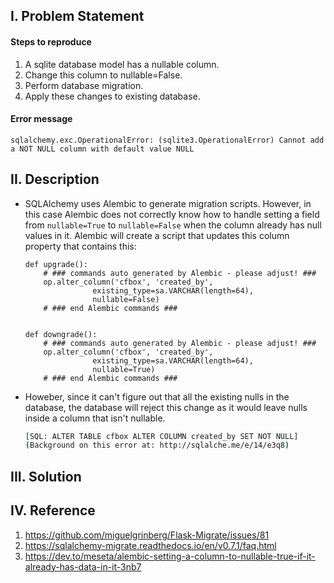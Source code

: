 ## I. Problem Statement
#### Steps to reproduce
1. A sqlite database model has a nullable column.
2. Change this column to nullable=False.
3. Perform database migration.
4. Apply these changes to existing database.

#### Error message

`sqlalchemy.exc.OperationalError: (sqlite3.OperationalError) Cannot add a NOT NULL column with default value NULL`

## II. Description
- SQLAlchemy uses Alembic to generate migration scripts. However, in this case Alembic does not correctly know how to handle setting 
a field from `nullable=True` to `nullable=False` when the column already has null values in it. Alembic will create a script that updates 
this column property that contains this:
  ```python3
  def upgrade():
      # ### commands auto generated by Alembic - please adjust! ###
      op.alter_column('cfbox', 'created_by',
                 existing_type=sa.VARCHAR(length=64),
                 nullable=False)
      # ### end Alembic commands ###


  def downgrade():
      # ### commands auto generated by Alembic - please adjust! ###
      op.alter_column('cfbox', 'created_by',
                 existing_type=sa.VARCHAR(length=64),
                 nullable=True)
      # ### end Alembic commands ###
  ```
- Howeber, since it can't figure out that all the existing nulls in the database, the database will reject this change as 
it would leave nulls inside a column that isn't nullable.
  ```bash
  [SQL: ALTER TABLE cfbox ALTER COLUMN created_by SET NOT NULL]
  (Background on this error at: http://sqlalche.me/e/14/e3q8)
  ```

## III. Solution




## IV. Reference
1. https://github.com/miguelgrinberg/Flask-Migrate/issues/81  
2. https://sqlalchemy-migrate.readthedocs.io/en/v0.7.1/faq.html  
3. https://dev.to/meseta/alembic-setting-a-column-to-nullable-true-if-it-already-has-data-in-it-3nb7
